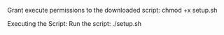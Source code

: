 
Grant execute permissions to the downloaded script:
chmod +x setup.sh

Executing the Script:
Run the script:
./setup.sh
